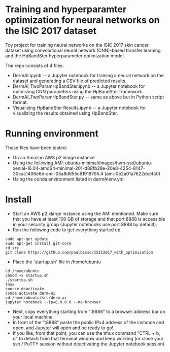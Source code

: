 # Training and hyperparamter optimization for neural networks on the ISIC 2017 dataset

Toy project for training neural networks on the ISIC 2017 skin cancer dataset using convolutional neural network (CNN)-based transfer learning and the HpBandSter hyperparameter optimization model. 

The repo consists of 4 files:
- DermAI.ipynb -- a Jupyter notebook for training a neural network on the dataset and generating a CSV file of predicted results.
- DermAI_TwoParamHpBandSter.ipynb -- a Jupyter notebook for optimizing CNN parameters using the HpBandSter framework.
- DermAI_TwoParamHpBandSter.py -- same as above but in Python script format.
- Visualizing HpBandSter Results.ipynb -- a Jupyter notebook for visualizing the results obtained using HpBandSter.

# Running environment
These files have been tested:
 - On an Amazon AWS p2.xlarge instance
 - Using the following AMI: ubuntu-minimal/images/hvm-ssd/ubuntu-xenial-16.04-amd64-minimal-201-d88fb28e-20e8-4254-8147-30cac1406e6e-ami-05a8d655c61918795.4 (ami-0e2a01a7622dcefa0)
 - Using the conda environment listed in dermAIenv.yml
 
 # Install
 - Start an AWS p2.xlarge instance using the AMI mentioned. Make sure that you have at least 100 GB of storage and that port 8888 is accessible in your security group (Jupyter notebooks use port 8888 by default). 
 - Run the following code to get everything started up.
 ```
 sudo apt-get update
 sudo apt-get install git-core
 cd src
 git clone https://github.com/paulbisso/ISIC2017_with_optimization
 ```
 - Place the 'startup.sh' file in /home/ubuntu
```
cd /home/ubuntu
chmod +x startup.sh
./startup.sh
tmux
source deactivate
conda activate derm-ai
cd /home/ubuntu/src/derm-ai
jupyter notebook --ip=0.0.0.0 --no-browser
```
- Next, copy everything starting from ":8888" to a browser address bar on your local machine.
- In front of the ":8888" paste the public IPv4 address of the instance and open, and Jupyter will open and be ready to go!
- If you like, from that point, you can use the tmux command "CTRL + b, d" to detach from that terminal window and keep working (or close your ssh / PuTTY session without deactivating the Jupyter notebook session)
